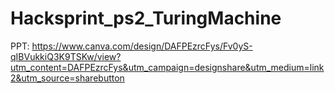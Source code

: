 # Hacksprint_ps2_TuringMachine

PPT:
https://www.canva.com/design/DAFPEzrcFys/Fv0yS-qIBVukkiQ3K9TSKw/view?utm_content=DAFPEzrcFys&utm_campaign=designshare&utm_medium=link2&utm_source=sharebutton
